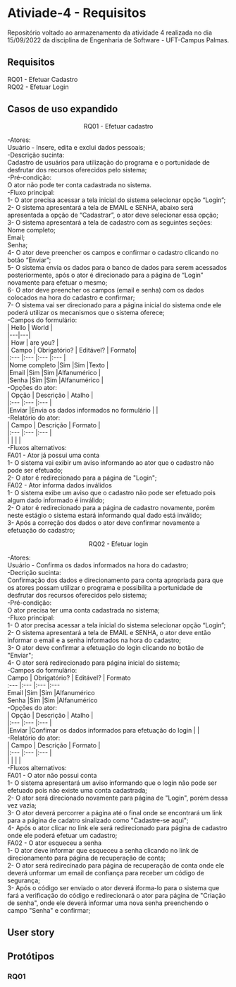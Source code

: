 # Ativiade-4 - Requisitos
Repositório voltado ao armazenamento da atividade 4 realizada no dia 15/09/2022 da disciplina de Engenharia de Software - UFT-Campus Palmas.

## Requisitos

RQ01 - Efetuar Cadastro  
RQ02 - Efetuar Login

## Casos de uso expandido

<center> RQ01 - Efetuar cadastro</center>

-Atores:  
    Usuário - Insere, edita e exclui dados pessoais;  
-Descrição sucinta:  
    Cadastro de usuários para utilização do programa e o portunidade de desfrutar dos recursos oferecidos pelo sistema;  
-Pré-condição:  
    O ator não pode ter conta cadastrada no sistema.  
-Fluxo principal:  
    1- O ator precisa acessar a tela inicial do sistema selecionar opção “Login”;  
	2- O sistema apresentará a tela de EMAIL e SENHA, abaixo será apresentada a opção de “Cadastrar”, o ator deve selecionar essa opção;  
	3- O sistema apresentará a tela de cadastro com as seguintes seções:  
		Nome completo;  
		Email;  
		Senha;  
	4- O ator deve preencher os campos e confirmar o cadastro clicando no botão “Enviar”;  
	5- O sistema envia os dados para o banco de dados para serem acessados posteriormente, após o ator é direcionado para a página de “Login” novamente para efetuar o mesmo;  
	6- O ator deve preencher os campos (email e senha) com os dados colocados na hora do cadastro e confirmar;  
	7- O sistema vai ser direcionado para a página inicial do sistema onde ele poderá utilizar os mecanismos que o sistema oferece;  
-Campos do formulário:  
    | Hello | World |  
    |---|---|  
    | How | are you? |  
    | Campo | Obrigatório? | Editável? | Formato|  
    |:--- |:--- |:--- |:--- |  
    |Nome completo |Sim |Sim |Texto |  
    |Email |Sim |Sim |Alfanumérico |  
    |Senha |Sim |Sim |Alfanumérico |  
-Opções do ator:  
    | Opção | Descrição | Atalho |  
    |:--- |:--- |:--- |  
    |Enviar |Envia os dados informados no formulário | |  
-Relatório do ator:  
    | Campo | Descrição | Formato |  
    |:--- |:--- |:--- |  
    | | | |  
-Fluxos alternativos:  
    FA01 - Ator já possui uma conta  
        1- O sistema vai exibir um aviso informando ao ator que o cadastro não pode ser efetuado;  
        2- O ator é redirecionado para a página de "Login";  
    FA02 - Ator informa dados inválidos  
        1- O sistema exibe um aviso que o cadastro não pode ser efetuado pois algum dado informado é inválido;  
        2- O ator é redirecionado para a página de cadastro novamente, porém neste estágio o sistema estará informando qual dado está inválido;  
        3- Após a correção dos dados o ator deve confirmar novamente a efetuação do cadastro;  
    

<center> RQ02 - Efetuar login</center>

-Atores:  
    Usuário - Confirma os dados informados na hora do cadastro;  
-Decrição sucinta:  
    Confirmação dos dados e direcionamento para conta apropriada para que os atores possam utilizar o programa e possibilita a portunidade de desfrutar dos recursos oferecidos pelo sistema;  
-Pré-condição:  
    O ator precisa ter uma conta cadastrada no sistema;  
-Fluxo principal:  
    1- O ator precisa acessar a tela inicial do sistema selecionar opção “Login”;  
	2- O sistema apresentará a tela de EMAIL e SENHA, o ator deve então informar o email e a senha informados na hora do cadastro;  
    3- O ator deve confirmar a efetuação do login clicando no botão de "Enviar";  
    4- O ator será redirecionado para página inicial do sistema;  
-Campos do formulário:  
Campo | Obrigatório? | Editável? | Formato    
:--- |:--- |:--- |:---   
Email |Sim |Sim |Alfanumérico   
Senha |Sim |Sim |Alfanumérico   
-Opções do ator:  
    | Opção | Descrição | Atalho |  
    |:--- |:--- |:--- |  
    |Enviar |Confimar os dados informados para efetuação do login | |  
-Relatório do ator:  
    | Campo | Descrição | Formato |  
    |:--- |:--- |:--- |  
    | | | |  
-Fluxos alternativos:  
    FA01 - O ator não possui conta  
        1- O sistema apresentará um aviso informando que o login não pode ser efetuado pois não existe uma conta cadastrada;  
        2- O ator será direcionado novamente para página de "Login", porém dessa vez vazia;  
        3- O ator deverá percorrer a página até o final onde se encontrará um link para a página de cadatro sinalizado como "Cadastre-se aqui";  
        4- Após o ator clicar no link ele será redirecionado para página de cadastro onde ele poderá efetuar um cadastro;  
    FA02 - O ator esqueceu a senha  
        1- O ator deve informar que esqueceu a senha clicando no link de direcionamento para página de recuperação de conta;  
        2- O ator será redirecinado para página de recuperação de conta onde ele deverá unformar um email de confiança para receber um código de segurança;  
        3- Após o código ser enviado o ator deverá iforma-lo para o sistema que fará a verificação do código e redirecionará o ator para página de "Criação de senha", onde ele deverá informar uma nova senha preenchendo o campo "Senha" e confirmar;  

## User story

## Protótipos

### RQ01



